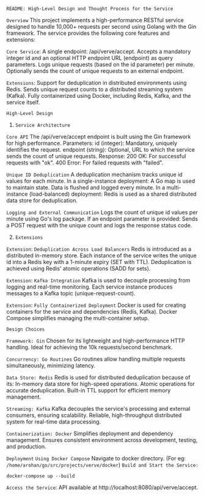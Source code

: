 `README: High-Level Design and Thought Process for the Service`

`Overview`
This project implements a high-performance RESTful service designed to handle 10,000+ requests per second using Golang with the Gin framework. The service provides the following core features and extensions:

`Core Service`:
A single endpoint: /api/verve/accept.
Accepts a mandatory integer id and an optional HTTP endpoint URL (endpoint) as query parameters.
Logs unique requests (based on the id parameter) per minute.
Optionally sends the count of unique requests to an external endpoint.

`Extensions`:
Support for deduplication in distributed environments using Redis.
Sends unique request counts to a distributed streaming system (Kafka).
Fully containerized using Docker, including Redis, Kafka, and the service itself.

`High-Level Design`

1. `Service Architecture`

`Core API`
The /api/verve/accept endpoint is built using the Gin framework for high performance.
Parameters:
id (integer): Mandatory, uniquely identifies the request.
endpoint (string): Optional, URL to which the service sends the count of unique requests.
Response:
200 OK: For successful requests with "ok".
400 Error: For failed requests with "failed".

`Unique ID Deduplication`
A deduplication mechanism tracks unique id values for each minute.
In a single-instance deployment:
A Go map is used to maintain state.
Data is flushed and logged every minute.
In a multi-instance (load-balanced) deployment:
Redis is used as a shared distributed data store for deduplication.

`Logging and External Communication`
Logs the count of unique id values per minute using Go's log package.
If an endpoint parameter is provided:
Sends a POST request with the unique count and logs the response status code.


2. `Extensions`

`Extension`: `Deduplication Across Load Balancers`
Redis is introduced as a distributed in-memory store.
Each instance of the service writes the unique id into a Redis key with a 1-minute expiry (SET with TTL).
Deduplication is achieved using Redis' atomic operations (SADD for sets).

`Extension`: `Kafka Integration`
Kafka is used to decouple processing from logging and real-time monitoring.
Each service instance produces messages to a Kafka topic (unique-request-count).

`Extension`: `Fully Containerized Deployment`
Docker is used for creating containers for the service and dependencies (Redis, Kafka).
Docker Compose simplifies managing the multi-container setup.

`Design Choices`

`Framework: Gin`
Chosen for its lightweight and high-performance HTTP handling.
Ideal for achieving the 10k requests/second benchmark.

`Concurrency: Go Routines`
Go routines allow handling multiple requests simultaneously, minimizing latency.

`Data Store: Redis`
Redis is used for distributed deduplication because of its:
In-memory data store for high-speed operations.
Atomic operations for accurate deduplication.
Built-in TTL support for efficient memory management.

`Streaming: Kafka`
Kafka decouples the service's processing and external consumers, ensuring scalability.
Reliable, high-throughput distributed system for real-time data processing.

`Containerization: Docker`
Simplifies deployment and dependency management.
Ensures consistent environment across development, testing, and production.

`Deployment`
`Using Docker Compose`
Navigate to docker directory. (For eg: `/home/arohan/go/src/projects/verve/docker`)
`Build and Start the Service:`
```
docker-compose up --build
```
`Access the Service`:
API available at http://localhost:8080/api/verve/accept.
